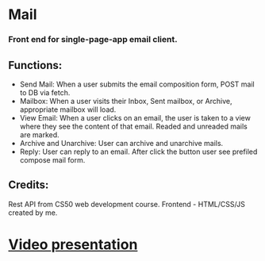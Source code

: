 # Mail
### Front end for single-page-app email client.

## Functions:

* Send Mail: When a user submits the email composition form, POST mail to DB via fetch.
* Mailbox: When a user visits their Inbox, Sent mailbox, or Archive, appropriate mailbox will load.
* View Email: When a user clicks on an email, the user is taken to a view where they see the content of that email. Readed and unreaded mails are marked.
* Archive and Unarchive: User can archive and unarchive mails.
* Reply: User can reply to an email. After click the button user see prefiled compose mail form.

## Credits:
Rest API from CS50 web development course.
Frontend - HTML/CSS/JS created by me.

# [Video presentation](https://www.youtube.com/watch?v=Zr6gxRBvf9U)
